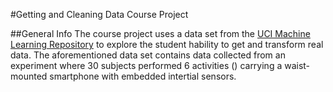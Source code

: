 #Getting and Cleaning Data Course Project

##General Info
The course project uses a data set from the [UCI Machine Learning Repository](http://archive.ics.uci.edu/ml/datasets/Human+Activity+Recognition+Using+Smartphones) to explore the student hability to get and transform real data.
The aforementioned data set contains data collected from an experiment where 30 subjects performed 6 activities () carrying a waist-mounted smartphone with embedded intertial sensors.

